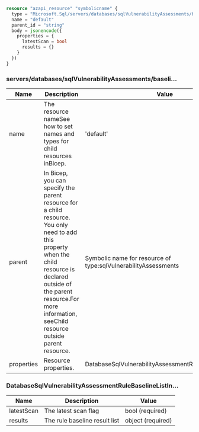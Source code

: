 ```terraform
resource "azapi_resource" "symbolicname" {
  type = "Microsoft.Sql/servers/databases/sqlVulnerabilityAssessments/baselines@2022-05-01-preview"
  name = "default"
  parent_id = "string"
  body = jsonencode({
    properties = {
      latestScan = bool
      results = {}
    }
  })
}

```

### servers/databases/sqlVulnerabilityAssessments/baseli...

| Name | Description | Value |
|-|-|-|
| name | The resource nameSee how to set names and types for child resources inBicep. | 'default' |
| parent | In Bicep, you can specify the parent resource for a child resource. You only need to add this property when the child resource is declared outside of the parent resource.For more information, seeChild resource outside parent resource. | Symbolic name for resource of type:sqlVulnerabilityAssessments |
| properties | Resource properties. | DatabaseSqlVulnerabilityAssessmentRuleBaselineListIn... |


### DatabaseSqlVulnerabilityAssessmentRuleBaselineListIn...

| Name | Description | Value |
|-|-|-|
| latestScan | The latest scan flag | bool (required) |
| results | The rule baseline result list | object (required) |


